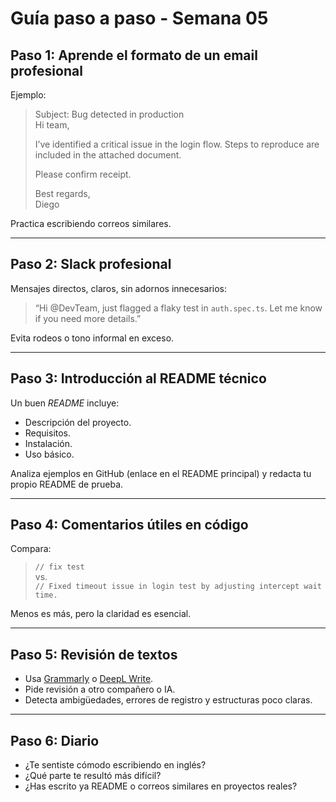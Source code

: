 # Guía paso a paso - Semana 05

## Paso 1: Aprende el formato de un email profesional

Ejemplo:

> Subject: Bug detected in production  
> Hi team,  
>  
> I’ve identified a critical issue in the login flow. Steps to reproduce are included in the attached document.  
>  
> Please confirm receipt.  
>  
> Best regards,  
> Diego

Practica escribiendo correos similares.

---

## Paso 2: Slack profesional

Mensajes directos, claros, sin adornos innecesarios:

> “Hi @DevTeam, just flagged a flaky test in `auth.spec.ts`. Let me know if you need more details.”

Evita rodeos o tono informal en exceso.

---

## Paso 3: Introducción al README técnico

Un buen *README* incluye:

- Descripción del proyecto.
- Requisitos.
- Instalación.
- Uso básico.

Analiza ejemplos en GitHub (enlace en el README principal) y redacta tu propio README de prueba.

---

## Paso 4: Comentarios útiles en código

Compara:

> `// fix test`  
> vs.  
> `// Fixed timeout issue in login test by adjusting intercept wait time.`

Menos es más, pero la claridad es esencial.

---

## Paso 5: Revisión de textos

- Usa [Grammarly](https://app.grammarly.com/) o [DeepL Write](https://www.deepl.com/write).
- Pide revisión a otro compañero o IA.
- Detecta ambigüedades, errores de registro y estructuras poco claras.

---

## Paso 6: Diario

- ¿Te sentiste cómodo escribiendo en inglés?
- ¿Qué parte te resultó más difícil?
- ¿Has escrito ya README o correos similares en proyectos reales?
